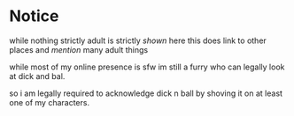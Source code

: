 # Notice
while nothing strictly adult is strictly *shown* here this does link to other places and *mention* many adult things

while most of my online presence is sfw im still a furry who can legally look at dick and bal.

so i am legally required to acknowledge dick n ball by shoving it on at least one of my characters.
